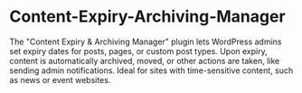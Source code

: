 # Content-Expiry-Archiving-Manager
The "Content Expiry &amp; Archiving Manager" plugin lets WordPress admins set expiry dates for posts, pages, or custom post types. Upon expiry, content is automatically archived, moved, or other actions are taken, like sending admin notifications. Ideal for sites with time-sensitive content, such as news or event websites.
